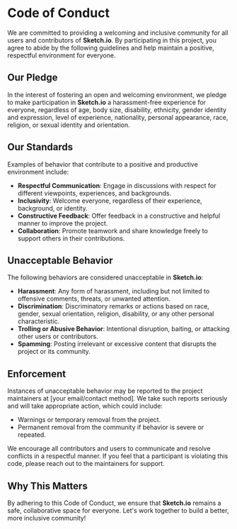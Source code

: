 # Code of Conduct

We are committed to providing a welcoming and inclusive community for all users and contributors of **Sketch.io**. By participating in this project, you agree to abide by the following guidelines and help maintain a positive, respectful environment for everyone.

## Our Pledge

In the interest of fostering an open and welcoming environment, we pledge to make participation in **Sketch.io** a harassment-free experience for everyone, regardless of age, body size, disability, ethnicity, gender identity and expression, level of experience, nationality, personal appearance, race, religion, or sexual identity and orientation.

## Our Standards

Examples of behavior that contribute to a positive and productive environment include:

- **Respectful Communication**: Engage in discussions with respect for different viewpoints, experiences, and backgrounds.
- **Inclusivity**: Welcome everyone, regardless of their experience, background, or identity.
- **Constructive Feedback**: Offer feedback in a constructive and helpful manner to improve the project.
- **Collaboration**: Promote teamwork and share knowledge freely to support others in their contributions.

## Unacceptable Behavior

The following behaviors are considered unacceptable in **Sketch.io**:

- **Harassment**: Any form of harassment, including but not limited to offensive comments, threats, or unwanted attention.
- **Discrimination**: Discriminatory remarks or actions based on race, gender, sexual orientation, religion, disability, or any other personal characteristic.
- **Trolling or Abusive Behavior**: Intentional disruption, baiting, or attacking other users or contributors.
- **Spamming**: Posting irrelevant or excessive content that disrupts the project or its community.

## Enforcement

Instances of unacceptable behavior may be reported to the project maintainers at [your email/contact method]. We take such reports seriously and will take appropriate action, which could include:

- Warnings or temporary removal from the project.
- Permanent removal from the community if behavior is severe or repeated.

We encourage all contributors and users to communicate and resolve conflicts in a respectful manner. If you feel that a participant is violating this code, please reach out to the maintainers for support.

## Why This Matters

By adhering to this Code of Conduct, we ensure that **Sketch.io** remains a safe, collaborative space for everyone. Let's work together to build a better, more inclusive community!
